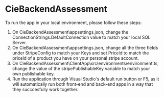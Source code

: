 # CieBackendAssessment
  To run the app in your local environment, please follow these steps:
  1) On CieBackendAssessment\appsettings.json, change the ConnectionStrings.DefaultConnection value to match your local SQL Server.
  2) On CieBackendAssessment\appsettings.json, change all the three fields under StripeConfig to match your Keys and set PriceId to match the priceId of a product you have on your personal stripe account.
  3) On CieBackendAssessment\ClientApp\src\environments\environment.ts, change the value of the stripePublishableKey variable to match your own publishable key.
  4) Run the application through Visual Studio's default run button or F5, as it will automatically run both front-end and back-end apps in a way that they succcesfully work together.
